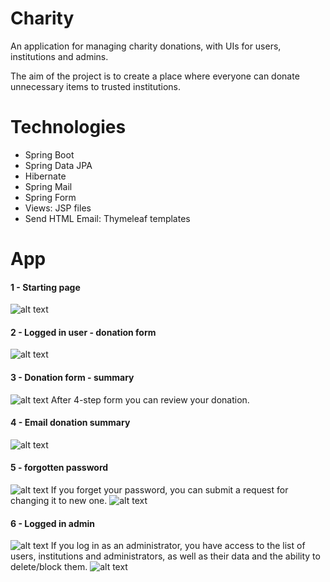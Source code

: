 # Charity


An application for managing charity donations, with UIs for users, institutions and admins.

The aim of the project is to create a place where everyone can donate unnecessary items to trusted institutions.
# Technologies
- Spring Boot
- Spring Data JPA
- Hibernate
- Spring Mail
- Spring Form
- Views: JSP files
- Send HTML Email: Thymeleaf templates

# App

#### 1 - Starting page

![alt text](https://github.com/TomekRogal/charity/blob/main/screenshot/stronaglowna.PNG?raw=true)
#### 2 - Logged in user - donation form
![alt text](https://github.com/TomekRogal/charity/blob/main/screenshot/formularz.PNG?raw=true)
#### 3 - Donation form - summary
![alt text](https://github.com/TomekRogal/charity/blob/main/screenshot/podsumowanie.PNG?raw=true)
After 4-step form you can review your donation. 
#### 4 - Email donation summary
![alt text](https://github.com/TomekRogal/charity/blob/main/screenshot/mailformularz.PNG?raw=true)
#### 5 - forgotten password
![alt text](https://github.com/TomekRogal/charity/blob/main/screenshot/haslo.PNG?raw=true)
If you forget your password, you can submit a request for changing it to new one.
![alt text](https://github.com/TomekRogal/charity/blob/main/screenshot/resethasla.PNG?raw=true)
#### 6 - Logged in admin
![alt text](https://github.com/TomekRogal/charity/blob/main/screenshot/adminpanel.PNG?raw=true)
If you log in as an administrator, you have access to the list of users, institutions and administrators, as well as their data and the ability to delete/block them.
![alt text](https://github.com/TomekRogal/charity/blob/main/screenshot/institution.PNG?raw=true)

